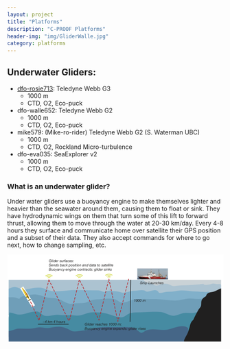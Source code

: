 ```yaml
---
layout: project
title: "Platforms"
description: "C-PROOF Platforms"
header-img: "img/GliderWalle.jpg"
category: platforms
---
```


## Underwater Gliders:

  - [dfo-rosie713](Rosie/): Teledyne Webb G3
    - 1000 m
    - CTD, O2, Eco-puck
  - dfo-walle652: Teledyne Webb G2
    - 1000 m
    - CTD, O2, Eco-puck
  - mike579: (Mike-ro-rider) Teledyne Webb G2 (S. Waterman UBC)
    - 1000 m
    - CTD, O2, Rockland Micro-turbulence
  - dfo-eva035: SeaExplorer v2
    - 1000 m
    - CTD, O2, Eco-puck

### What is an underwater glider?

Under water gliders use a buoyancy engine to make themselves lighter and heavier than the seawater around them, causing them to float or sink.  They have hydrodynamic wings on them that turn some of this lift to forward thrust, allowing them to move through the water at 20-30 km/day.  Every 4-8 hours they surface and communicate home over satellite their GPS position and a subset of their data.  They also accept commands for where to go next, how to change sampling, etc.  

![How a glider works](/img/GliderOps.png "How a glider works.")
